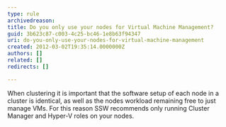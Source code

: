 ```yaml
---
type: rule
archivedreason: 
title: Do you only use your nodes for Virtual Machine Management?
guid: 3b623c87-c003-4c25-bc46-1e8b63f94347
uri: do-you-only-use-your-nodes-for-virtual-machine-management
created: 2012-03-02T19:35:14.0000000Z
authors: []
related: []
redirects: []

---
```


When clustering it is important that the software setup of each node in a cluster is identical, as well as the nodes workload remaining free to just manage VMs. For this reason SSW recommends only running Cluster Manager and Hyper-V roles on your nodes.

<!--endintro-->
